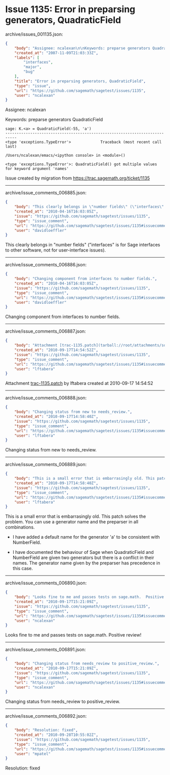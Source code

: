 # Issue 1135: Error in preparsing generators, QuadraticField

archive/issues_001135.json:
```json
{
    "body": "Assignee: ncalexan\n\nKeywords: preparse generators QuadraticField\n\n\n```\nsage: K.<a> = QuadraticField(-55, 'a')\n---------------------------------------------------------------------------\n<type 'exceptions.TypeError'>             Traceback (most recent call last)\n\n/Users/ncalexan/emacs/<ipython console> in <module>()\n\n<type 'exceptions.TypeError'>: QuadraticField() got multiple values for keyword argument 'names'\n```\n\n\nIssue created by migration from https://trac.sagemath.org/ticket/1135\n\n",
    "created_at": "2007-11-09T21:03:33Z",
    "labels": [
        "interfaces",
        "major",
        "bug"
    ],
    "title": "Error in preparsing generators, QuadraticField",
    "type": "issue",
    "url": "https://github.com/sagemath/sagetest/issues/1135",
    "user": "ncalexan"
}
```
Assignee: ncalexan

Keywords: preparse generators QuadraticField


```
sage: K.<a> = QuadraticField(-55, 'a')
---------------------------------------------------------------------------
<type 'exceptions.TypeError'>             Traceback (most recent call last)

/Users/ncalexan/emacs/<ipython console> in <module>()

<type 'exceptions.TypeError'>: QuadraticField() got multiple values for keyword argument 'names'
```


Issue created by migration from https://trac.sagemath.org/ticket/1135





---

archive/issue_comments_006885.json:
```json
{
    "body": "This clearly belongs in \"number fields\" (\"interfaces\" is for Sage interfaces to other software, not for user-interface issues).",
    "created_at": "2010-04-16T16:03:05Z",
    "issue": "https://github.com/sagemath/sagetest/issues/1135",
    "type": "issue_comment",
    "url": "https://github.com/sagemath/sagetest/issues/1135#issuecomment-6885",
    "user": "davidloeffler"
}
```

This clearly belongs in "number fields" ("interfaces" is for Sage interfaces to other software, not for user-interface issues).



---

archive/issue_comments_006886.json:
```json
{
    "body": "Changing component from interfaces to number fields.",
    "created_at": "2010-04-16T16:03:05Z",
    "issue": "https://github.com/sagemath/sagetest/issues/1135",
    "type": "issue_comment",
    "url": "https://github.com/sagemath/sagetest/issues/1135#issuecomment-6886",
    "user": "davidloeffler"
}
```

Changing component from interfaces to number fields.



---

archive/issue_comments_006887.json:
```json
{
    "body": "Attachment [trac-1135.patch](tarball://root/attachments/some-uuid/ticket1135/trac-1135.patch) by lftabera created at 2010-09-17 14:54:52",
    "created_at": "2010-09-17T14:54:52Z",
    "issue": "https://github.com/sagemath/sagetest/issues/1135",
    "type": "issue_comment",
    "url": "https://github.com/sagemath/sagetest/issues/1135#issuecomment-6887",
    "user": "lftabera"
}
```

Attachment [trac-1135.patch](tarball://root/attachments/some-uuid/ticket1135/trac-1135.patch) by lftabera created at 2010-09-17 14:54:52



---

archive/issue_comments_006888.json:
```json
{
    "body": "Changing status from new to needs_review.",
    "created_at": "2010-09-17T14:58:40Z",
    "issue": "https://github.com/sagemath/sagetest/issues/1135",
    "type": "issue_comment",
    "url": "https://github.com/sagemath/sagetest/issues/1135#issuecomment-6888",
    "user": "lftabera"
}
```

Changing status from new to needs_review.



---

archive/issue_comments_006889.json:
```json
{
    "body": "This is a small error that is embarrasingly old. This patch solves the problem. You can use a generator name and the preparser in all combinations.\n\n- I have added a default name for the generator 'a' to be consistent with NumberField.\n\n- I have documented the behaviour of Sage when QuadraticField and NumberField are given two generators but there is a conflict in their names. The generator name given by the preparser has precedence in this case.",
    "created_at": "2010-09-17T14:58:40Z",
    "issue": "https://github.com/sagemath/sagetest/issues/1135",
    "type": "issue_comment",
    "url": "https://github.com/sagemath/sagetest/issues/1135#issuecomment-6889",
    "user": "lftabera"
}
```

This is a small error that is embarrasingly old. This patch solves the problem. You can use a generator name and the preparser in all combinations.

- I have added a default name for the generator 'a' to be consistent with NumberField.

- I have documented the behaviour of Sage when QuadraticField and NumberField are given two generators but there is a conflict in their names. The generator name given by the preparser has precedence in this case.



---

archive/issue_comments_006890.json:
```json
{
    "body": "Looks fine to me and passes tests on sage.math.  Positive review!",
    "created_at": "2010-09-17T15:21:09Z",
    "issue": "https://github.com/sagemath/sagetest/issues/1135",
    "type": "issue_comment",
    "url": "https://github.com/sagemath/sagetest/issues/1135#issuecomment-6890",
    "user": "ncalexan"
}
```

Looks fine to me and passes tests on sage.math.  Positive review!



---

archive/issue_comments_006891.json:
```json
{
    "body": "Changing status from needs_review to positive_review.",
    "created_at": "2010-09-17T15:21:09Z",
    "issue": "https://github.com/sagemath/sagetest/issues/1135",
    "type": "issue_comment",
    "url": "https://github.com/sagemath/sagetest/issues/1135#issuecomment-6891",
    "user": "ncalexan"
}
```

Changing status from needs_review to positive_review.



---

archive/issue_comments_006892.json:
```json
{
    "body": "Resolution: fixed",
    "created_at": "2010-09-28T10:55:02Z",
    "issue": "https://github.com/sagemath/sagetest/issues/1135",
    "type": "issue_comment",
    "url": "https://github.com/sagemath/sagetest/issues/1135#issuecomment-6892",
    "user": "mpatel"
}
```

Resolution: fixed
